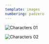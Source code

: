 ```yaml
---
template: images
numbering: padzero
---
```


![Characters 01](../../_Images/v12/StoryChara1.png#.insert)

![Characters 02](../../_Images/v12/StoryChara2.png#.insert)
